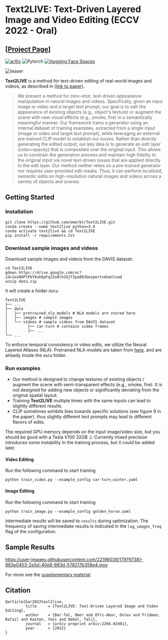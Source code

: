 # Text2LIVE: Text-Driven Layered Image and Video Editing (ECCV 2022 - Oral)
## [<a href="https://text2live.github.io/" target="_blank">Project Page</a>]

[![arXiv](https://img.shields.io/badge/arXiv-Text2LIVE-b31b1b.svg)](https://arxiv.org/abs/2204.02491)
![Pytorch](https://img.shields.io/badge/PyTorch->=1.10.0-Red?logo=pytorch)
[![Hugging Face Spaces](https://img.shields.io/badge/%F0%9F%A4%97%20Hugging%20Face-Spaces-blue)](https://huggingface.co/spaces/weizmannscience/text2live)

![teaser](https://user-images.githubusercontent.com/22198039/179798581-ca6f6652-600a-400a-b21b-713fc5c15d56.png)

**Text2LIVE** is a method for text-driven editing of real-world images and videos, as described in <a href="https://arxiv.org/abs/2204.02491" target="_blank">(link to paper)</a>.

[//]: # (. It can be used for localized and global edits that change the texture of existing objects or augment the scene with semi-transparent effects &#40;e.g. smoke, fire, snow&#41;.)

[//]: # (### Abstract)
>We present a method for zero-shot, text-driven appearance manipulation in natural images and videos. Specifically, given an input image or video and a target text prompt, our goal is to edit the appearance of existing objects (e.g., object's texture) or augment the scene with new visual effects (e.g., smoke, fire) in a semantically meaningful manner. Our framework trains a generator using an internal dataset of training examples, extracted from a single input (image or video and target text prompt), while leveraging an external pre-trained CLIP model to establish our losses. Rather than directly generating the edited output, our key idea is to generate an edit layer (color+opacity) that is composited over the original input. This allows us to constrain the generation process and maintain high fidelity to the original input via novel text-driven losses that are applied directly to the edit layer. Our method neither relies on a pre-trained generator nor requires user-provided edit masks. Thus, it can perform localized, semantic edits on high-resolution natural images and videos across a variety of objects and scenes.


## Getting Started
### Installation

```
git clone https://github.com/omerbt/Text2LIVE.git
conda create --name text2live python=3.9 
conda activate text2live && cd Text2LIVE
pip install -r requirements.txt
```

### Download sample images and videos
Download sample images and videos from the DAVIS dataset:
```
cd Text2LIVE
gdown https://drive.google.com/uc?id=1osN4PlPkY9uk6pFqJZo8lhJUjTIpa80J&export=download
unzip data.zip
```
It will create a folder `data`:
```
Text2LIVE
├── ...
├── data
│   ├── pretrained_nla_models # NLA models are stored here
│   ├── images # sample images
│   └── videos # sample videos from DAVIS dataset
│         ├── car-turn # contains video frames 
│         ├── ...
└── ...
```
To enforce temporal consistency in video edits, we utilize the Neural Layered Atlases (NLA). Pretrained NLA models are taken from <a href="https://layered-neural-atlases.github.io">here</a>, and are already inside the `data` folder.

### Run examples 
* Our method is designed to change textures of existing objects / augment the scene with semi-transparent effects (e.g., smoke, fire). It is not designed for adding new objects or significantly deviating from the original spatial layout.
* Training **Text2LIVE** multiple times with the same inputs can lead to slightly different results.
* CLIP sometimes exhibits bias towards specific solutions (see figure 9 in the paper), thus slightly different text prompts may lead to different flavors of edits.


The required GPU memory depends on the input image/video size, but you should be good with a Tesla V100 32GB :).
Currently mixed precision introduces some instability in the training process, but it could be added later.

#### Video Editing
Run the following command to start training
```
python train_video.py --example_config car-turn_winter.yaml
```
#### Image Editing
Run the following command to start training
```
python train_image.py --example_config golden_horse.yaml
```
Intermediate results will be saved to `results` during optimization. The frequency of saving intermediate results is indicated in the `log_images_freq` flag of the configuration.

## Sample Results
https://user-images.githubusercontent.com/22198039/179797381-983e0453-2e5d-40e8-983d-578217b358e4.mov

For more see the [supplementary material](https://text2live.github.io/sm/index.html).


## Citation
```
@article{bar2022text2live,
         title     = {Text2LIVE: Text-Driven Layered Image and Video Editing},
         author    = {Bar-Tal, Omer and Ofri-Amar, Dolev and Fridman, Rafail and Kasten, Yoni and Dekel, Tali},
         journal   = {arXiv preprint arXiv:2204.02491},
         year      = {2022}
}
```
